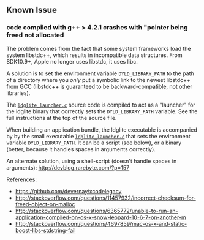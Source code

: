 Known Issue
-----------------------------------

### code compiled with g++ > 4.2.1 crashes with "pointer being freed not allocated

The problem comes from the fact that some system frameworks load the system libstdc++, which results in incompatible data structures. From SDK10.9+, Apple no longer uses libstdc, it uses libc.

A solution is to set the environment variable `DYLD_LIBRARY_PATH` to the path of a directory where you *only* put a symbolic link to the newest libstdc++ from GCC (libstdc++ is guaranteed to be backward-compatible, not other libraries).

The [`ldglite_launcher.c`](src/ldglite_launcher.c) source code is compiled to act as a "launcher" for the ldglite binary that correctly sets the `DYLD_LIBRARY_PATH` variable. See the full instructions at the top of the source file.

When building an application bundle, the ldglite executable is accompanied by by the small executable [`ldglite_launcher.c`](src/ldglite_launcher.c) that sets the environment variable `DYLD_LIBRARY_PATH`. It can be a script (see below), or a binary (better, because it handles spaces in arguments correctly).

An alternate solution, using a shell-script (doesn't handle spaces in arguments): http://devblog.rarebyte.com/?p=157

References:
- https://github.com/devernay/xcodelegacy
- http://stackoverflow.com/questions/11457932/incorrect-checksum-for-freed-object-on-malloc
- http://stackoverflow.com/questions/6365772/unable-to-run-an-application-compiled-on-os-x-snow-leopard-10-6-7-on-another-m
- http://stackoverflow.com/questions/4697859/mac-os-x-and-static-boost-libs-stdstring-fail

